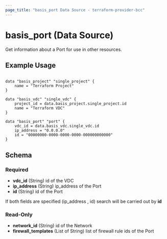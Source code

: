 ```yaml
---
page_title: "basis_port Data Source - terraform-provider-bcc"
---
```

# basis_port (Data Source)

Get information about a Port for use in other resources. 

## Example Usage

```hcl

data "basis_project" "single_project" {
    name = "Terraform Project"
}

data "basis_vdc" "single_vdc" {
    project_id = data.basis_project.single_project.id
    name = "Terraform VDC"
}

data "basis_port" "port" {
    vdc_id = data.basis_vdc.single_vdc.id
    ip_address = "0.0.0.0"
    id = "00000000-0000-0000-0000-000000000000"
}

```
## Schema

### Required

- **vdc_id** (String) id of the VDC
- **ip_address** (String) ip_address of the Port
- **id** (String) id of the Port

If both fields are specified (ip_address , id) search will be carried out by **id**

### Read-Only

- **network_id** (String) id of the Network
- **firewall_templates** (List of String) list of firewall rule ids of the Port

